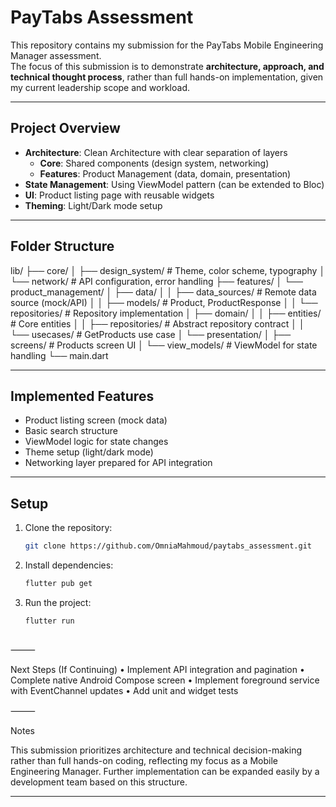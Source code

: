 # PayTabs Assessment

This repository contains my submission for the PayTabs Mobile Engineering Manager assessment.  
The focus of this submission is to demonstrate **architecture, approach, and technical thought process**, rather than full hands-on implementation, given my current leadership scope and workload.

---

## Project Overview

- **Architecture**: Clean Architecture with clear separation of layers
    - **Core**: Shared components (design system, networking)
    - **Features**: Product Management (data, domain, presentation)
- **State Management**: Using ViewModel pattern (can be extended to Bloc)
- **UI**: Product listing page with reusable widgets
- **Theming**: Light/Dark mode setup

---

## Folder Structure

lib/
├── core/
│    ├── design_system/       # Theme, color scheme, typography
│    └── network/             # API configuration, error handling
├── features/
│    └── product_management/
│         ├── data/
│         │    ├── data_sources/     # Remote data source (mock/API)
│         │    ├── models/           # Product, ProductResponse
│         │    └── repositories/     # Repository implementation
│         ├── domain/
│         │    ├── entities/         # Core entities
│         │    ├── repositories/     # Abstract repository contract
│         │    └── usecases/         # GetProducts use case
│         └── presentation/
│              ├── screens/          # Products screen UI
│              └── view_models/      # ViewModel for state handling
└── main.dart

---

## Implemented Features

- Product listing screen (mock data)
- Basic search structure
- ViewModel logic for state changes
- Theme setup (light/dark mode)
- Networking layer prepared for API integration

---

## Setup

1. Clone the repository:
   ```bash
   git clone https://github.com/OmniaMahmoud/paytabs_assessment.git

2. Install dependencies:
   ```bash
   flutter pub get

3. Run the project:
   ```bash
   flutter run



⸻

Next Steps (If Continuing)
•	Implement API integration and pagination
•	Complete native Android Compose screen
•	Implement foreground service with EventChannel updates
•	Add unit and widget tests

⸻

Notes

This submission prioritizes architecture and technical decision-making rather than full hands-on coding, reflecting my focus as a Mobile Engineering Manager.
Further implementation can be expanded easily by a development team based on this structure.

---